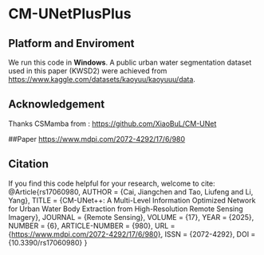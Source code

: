 # CM-UNetPlusPlus
## Platform and Enviroment
We run this code in **Windows**.
A public urban water segmentation dataset used in this paper (KWSD2) were achieved from https://www.kaggle.com/datasets/kaoyuu/kaoyuuu/data.

## Acknowledgement
Thanks CSMamba from : https://github.com/XiaoBuL/CM-UNet


##Paper
https://www.mdpi.com/2072-4292/17/6/980

## Citation
If you find this code helpful for your research, welcome to cite:
@Article{rs17060980,
AUTHOR = {Cai, Jiangchen and Tao, Liufeng and Li, Yang},
TITLE = {CM-UNet++: A Multi-Level Information Optimized Network for Urban Water Body Extraction from High-Resolution Remote Sensing Imagery},
JOURNAL = {Remote Sensing},
VOLUME = {17},
YEAR = {2025},
NUMBER = {6},
ARTICLE-NUMBER = {980},
URL = {https://www.mdpi.com/2072-4292/17/6/980},
ISSN = {2072-4292},
DOI = {10.3390/rs17060980}
}
